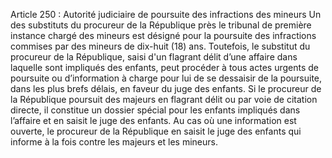 Article 250 : Autorité judiciaire de poursuite des infractions des mineurs
Un des substituts du procureur de la République près le tribunal de première instance chargé des mineurs est désigné pour la poursuite des infractions commises par des mineurs de dix-huit (18) ans. Toutefois, le substitut du procureur de la République, saisi d'un flagrant délit d’une affaire dans laquelle sont impliqués des enfants, peut procéder à tous actes urgents de poursuite ou d’information à charge pour lui de se dessaisir de la poursuite, dans les plus brefs délais, en faveur du juge des enfants.
Si le procureur de la République poursuit des majeurs en flagrant délit ou par voie de citation directe, il constitue un dossier spécial pour les enfants impliqués dans l’affaire et en saisit le juge des enfants.
Au cas où une information est ouverte, le procureur de la République en saisit le juge des enfants qui informe à la fois contre les majeurs et les mineurs.